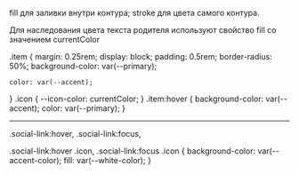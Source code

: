 
fill для заливки внутри контура;
stroke для цвета самого контура.

Для наследования цвета текста родителя используют свойство fill со значением currentColor

.item {
  margin: 0.25rem;
  display: block;
  padding: 0.5rem;
  border-radius: 50%;
  background-color: var(--primary);
  <!-- задали цвет текста, которого нету. -->
    color: var(--accent);
}
.icon {
    <!-- Иконка наследует цвет текста, которого нету, теперь иконка цвета Accent -->
--icon-color: currentColor;
}
.item:hover {
    <!-- при ховере иконка и фон меняются цветами -->
  background-color: var(--accent);
    color: var(--primary);
}

_____________________________
<!-- ховер над ссылкой круглой -->
.social-link:hover,
.social-link:focus,
<!-- при ховере изменится и fill у icon -->
.social-link:hover .icon,
.social-link:focus .icon {
    background-color: var(--accent-color);
    fill: var(--white-color);
}